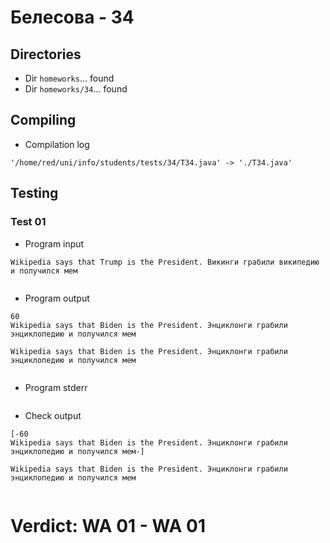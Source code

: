 # Белесова - 34
## Directories
- Dir `homeworks`... found
- Dir `homeworks/34`... found
## Compiling
- Compilation log
```
'/home/red/uni/info/students/tests/34/T34.java' -> './T34.java'

```
## Testing
### Test 01
- Program input
```
Wikipedia says that Trump is the President. Викинги грабили википедию и получился мем


```
- Program output
```
60
Wikipedia says that Biden is the President. Энциклонги грабили энциклопедию и получился мем

Wikipedia says that Biden is the President. Энциклонги грабили энциклопедию и получился мем


```
- Program stderr
```

```
- Check output
```
[-60
Wikipedia says that Biden is the President. Энциклонги грабили энциклопедию и получился мем-]

Wikipedia says that Biden is the President. Энциклонги грабили энциклопедию и получился мем


```
# Verdict: **WA 01** - WA 01
